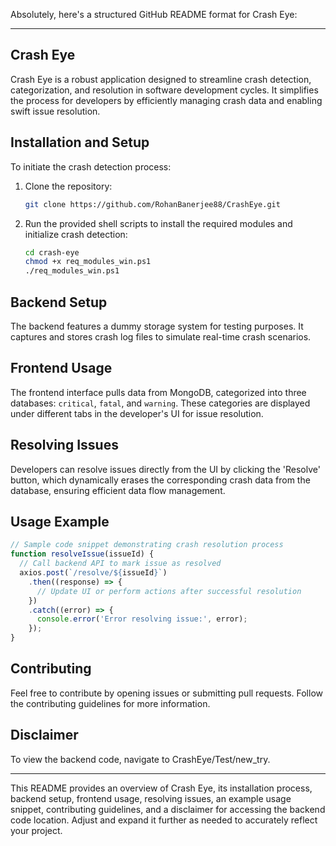 Absolutely, here's a structured GitHub README format for Crash Eye:

---

## Crash Eye

Crash Eye is a robust application designed to streamline crash detection, categorization, and resolution in software development cycles. It simplifies the process for developers by efficiently managing crash data and enabling swift issue resolution.

## Installation and Setup

To initiate the crash detection process:

1. Clone the repository:
   ```bash
   git clone https://github.com/RohanBanerjee88/CrashEye.git
   ```

2. Run the provided shell scripts to install the required modules and initialize crash detection:
   ```bash
   cd crash-eye
   chmod +x req_modules_win.ps1
   ./req_modules_win.ps1
   ```

## Backend Setup

The backend features a dummy storage system for testing purposes. It captures and stores crash log files to simulate real-time crash scenarios.

## Frontend Usage

The frontend interface pulls data from MongoDB, categorized into three databases: `critical`, `fatal`, and `warning`. These categories are displayed under different tabs in the developer's UI for issue resolution.

## Resolving Issues

Developers can resolve issues directly from the UI by clicking the 'Resolve' button, which dynamically erases the corresponding crash data from the database, ensuring efficient data flow management.

## Usage Example

```javascript
// Sample code snippet demonstrating crash resolution process
function resolveIssue(issueId) {
  // Call backend API to mark issue as resolved
  axios.post(`/resolve/${issueId}`)
    .then((response) => {
      // Update UI or perform actions after successful resolution
    })
    .catch((error) => {
      console.error('Error resolving issue:', error);
    });
}
```

## Contributing

Feel free to contribute by opening issues or submitting pull requests. Follow the contributing guidelines for more information.

## Disclaimer

To view the backend code, navigate to CrashEye/Test/new_try.

---

This README provides an overview of Crash Eye, its installation process, backend setup, frontend usage, resolving issues, an example usage snippet, contributing guidelines, and a disclaimer for accessing the backend code location. Adjust and expand it further as needed to accurately reflect your project.
